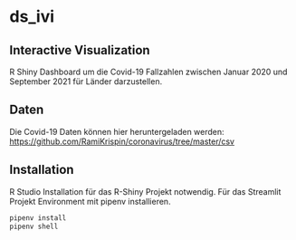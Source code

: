 # ds_ivi

## Interactive Visualization
R Shiny Dashboard um die Covid-19 Fallzahlen zwischen Januar 2020 und September 2021 für Länder darzustellen. 

## Daten
Die Covid-19 Daten können hier heruntergeladen werden: https://github.com/RamiKrispin/coronavirus/tree/master/csv

## Installation
R Studio Installation für das R-Shiny Projekt notwendig. Für das 
Streamlit Projekt Environment mit pipenv installieren.

```bash
pipenv install
pipenv shell
```
